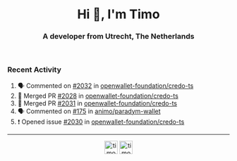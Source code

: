 <h1 align="center">Hi 👋, I'm Timo</h1>
<h3 align="center">A developer from Utrecht, The Netherlands</h3>
<br/>
<!-- https://github.com/rahuldkjain/github-profile-readme-generator --!>

<!--  <p align="left"><img src="https://github-readme-stats.vercel.app/api?username=timoglastra&show_icons=true&count_private=true&" alt="timoglastra" /></p> --!>

<!--
Github language stats
<p align="left"><img src="https://github-readme-stats.vercel.app/api/top-langs/?username=timoglastra&layout=compact" alt="timoglastra" /><p>
-->

<!-- Codestats language stats -->
<!-- <p align="left"><img src="https://codestats-readme.vercel.app/api/top-langs/?username=timoglastra&layout=compact&language_count=12" alt="timoglastra" /><p>    --!>
  
<h3>Recent Activity</h3>

<!--START_SECTION:activity-->
1. 🗣 Commented on [#2032](https://github.com/openwallet-foundation/credo-ts/issues/2032#issuecomment-2346744205) in [openwallet-foundation/credo-ts](https://github.com/openwallet-foundation/credo-ts)
2. 🎉 Merged PR [#2028](https://github.com/openwallet-foundation/credo-ts/pull/2028) in [openwallet-foundation/credo-ts](https://github.com/openwallet-foundation/credo-ts)
3. 🎉 Merged PR [#2031](https://github.com/openwallet-foundation/credo-ts/pull/2031) in [openwallet-foundation/credo-ts](https://github.com/openwallet-foundation/credo-ts)
4. 🗣 Commented on [#175](https://github.com/animo/paradym-wallet/pull/175#issuecomment-2346258630) in [animo/paradym-wallet](https://github.com/animo/paradym-wallet)
5. ❗ Opened issue [#2030](https://github.com/openwallet-foundation/credo-ts/issues/2030) in [openwallet-foundation/credo-ts](https://github.com/openwallet-foundation/credo-ts)
<!--END_SECTION:activity-->

---

<p align="center">
<a href="https://twitter.com/timoglastra" target="blank"><img align="center" src="https://cdn.jsdelivr.net/npm/simple-icons@3.0.1/icons/twitter.svg" alt="timoglastra" height="30" width="30" /></a>
<a href="https://linkedin.com/in/timoglastra" target="blank"><img align="center" src="https://cdn.jsdelivr.net/npm/simple-icons@3.0.1/icons/linkedin.svg" alt="timoglastra" height="30" width="30" /></a>
</p>



